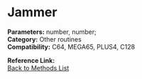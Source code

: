 # Jammer

**Parameters:** number, number;  
**Category:** Other routines  
**Compatibility:** C64, MEGA65, PLUS4, C128  

**Reference Link:**  
[Back to Methods List](../../SUMMARY.md)
